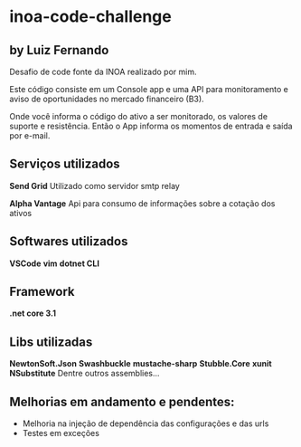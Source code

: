 # inoa-code-challenge
## by Luiz Fernando

Desafio de code fonte da INOA realizado por mim.

Este código consiste em um Console app e uma API para monitoramento e aviso de oportunidades no mercado financeiro (B3).

Onde você informa o código do ativo a ser monitorado, os valores de suporte e resistência. Então o App informa os momentos de entrada e saída por e-mail.

## Serviços utilizados
**Send Grid**
Utilizado como servidor smtp relay

**Alpha Vantage**
Api para consumo de informações sobre a cotação dos ativos

## Softwares utilizados

**VSCode**
**vim**
**dotnet CLI**

## Framework

**.net core 3.1**

## Libs utilizadas

**NewtonSoft.Json**
**Swashbuckle**
**mustache-sharp**
**Stubble.Core**
**xunit**
**NSubstitute**
Dentre outros assemblies...


## Melhorias em andamento e pendentes:

- Melhoria na injeção de dependência das configurações e das urls
- Testes em exceções